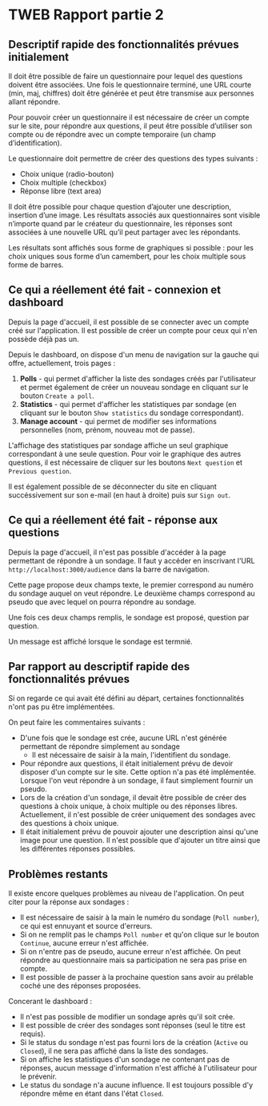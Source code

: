 # TWEB Rapport partie 2


## Descriptif rapide des fonctionnalités prévues initialement

Il doit être possible de faire un questionnaire pour lequel des questions doivent être associées. Une fois le questionnaire terminé, une URL courte (min, maj, chiffres) doit être générée et peut être transmise aux personnes allant répondre.

Pour pouvoir créer un questionnaire il est nécessaire de créer un compte sur le site, pour répondre aux questions, il peut être possible d’utiliser son compte ou de répondre avec un compte temporaire (un champ d’identification).

Le questionnaire doit permettre de créer des questions des types suivants : 

-	Choix unique (radio-bouton)
-	Choix multiple (checkbox)
-	Réponse libre (text area)
	
Il doit être possible pour chaque question d’ajouter une description, insertion d’une image.
Les résultats associés aux questionnaires sont visible n’importe quand par le créateur du questionnaire, les réponses sont associées à une nouvelle URL qu’il peut partager avec les répondants. 

Les résultats sont affichés sous forme de graphiques si possible : pour les choix uniques sous forme d’un camembert, pour les choix multiple sous forme de barres.

## Ce qui a réellement été fait - connexion et dashboard

Depuis la page d'accueil, il est possible de se connecter avec un compte créé sur l'application. Il est possible de créer un compte pour ceux qui n'en possède déjà pas un.

Depuis le dashboard, on dispose d'un menu de navigation sur la gauche qui offre, actuellement, trois pages :

1. **Polls** - qui permet d'afficher la liste des sondages créés par l'utilisateur et permet également de créer un nouveau sondage en cliquant sur le bouton `Create a poll`.
2. **Statistics** - qui permet d'afficher les statistiques par sondage (en cliquant sur le bouton `Show statistics` du sondage correspondant).
3. **Manage account** - qui permet de modifier ses informations personnelles (nom, prénom, nouveau mot de passe).

L'affichage des statistiques par sondage affiche un seul graphique correspondant à une seule question. Pour voir le graphique des autres questions, il est nécessaire de cliquer sur les boutons `Next question` et `Previous question`.

Il est également possible de se déconnecter du site en cliquant succéssivement sur son e-mail (en haut à droite) puis sur `Sign out`.

## Ce qui a réellement été fait - réponse aux questions

Depuis la page d'accueil, il n'est pas possible d'accéder à la page permettant de répondre à un sondage. Il faut y accéder en inscrivant l'URL `http://localhost:3000/audience` dans la barre de navigation.

Cette page propose deux champs texte, le premier correspond au numéro du sondage auquel on veut répondre. Le deuxième champs correspond au pseudo que avec lequel on pourra répondre au sondage.

Une fois ces deux champs remplis, le sondage est proposé, question par question.

Un message est affiché lorsque le sondage est termnié.

## Par rapport au descriptif rapide des fonctionnalités prévues

Si on regarde ce qui avait été défini au départ, certaines fonctionnalités n'ont pas pu être implémentées.

On peut faire les commentaires suivants :

- D'une fois que le sondage est crée, aucune URL n'est générée permettant de répondre simplement au sondage
	- Il est nécessaire de saisir à la main, l'identifient du sondage.
- Pour répondre aux questions, il était initialement prévu de devoir disposer d'un compte sur le site. Cette option n'a pas été implémentée. Lorsque l'on veut répondre à un sondage, il faut simplement fournir un pseudo.
- Lors de la création d'un sondage, il devait être possible de créer des questions à choix unique, à choix multiple ou des réponses libres. Actuellement, il n'est possible de créer uniquement des sondages avec des questions à choix unique.
- Il était initialement prévu de pouvoir ajouter une description ainsi qu'une image pour une question. Il n'est possible que d'ajouter un titre ainsi que les différentes réponses possibles.

## Problèmes restants

Il existe encore quelques problèmes au niveau de l'application. On peut citer pour la réponse aux sondages :

- Il est nécessaire de saisir à la main le numéro du sondage (`Poll number`), ce qui est ennuyant et source d'erreurs.
- Si on ne remplit pas le champs `Poll number` et qu'on clique sur le bouton `Continue`, aucune erreur n'est affichée.
- Si on n'entre pas de pseudo, aucune erreur n'est affichée. On peut répondre au questionnaire mais sa participation ne sera pas prise en compte.
- Il est possible de passer à la prochaine question sans avoir au prélable coché une des réponses proposées.

Concerant le dashboard :

- Il n'est pas possible de modifier un sondage après qu'il soit crée.
- Il est possible de créer des sondages sont réponses (seul le titre est requis).
- Si le status du sondage n'est pas fourni lors de la création (`Active` ou `Closed`), il ne sera pas affiché dans la liste des sondages.
- Si on affiche les statistiques d'un sondage ne contenant pas de réponses, aucun message d'information n'est affiché à l'utilisateur pour le prévenir. 
- Le status du sondage n'a aucune influence. Il est toujours possible d'y répondre même en étant dans l'état `Closed`.
